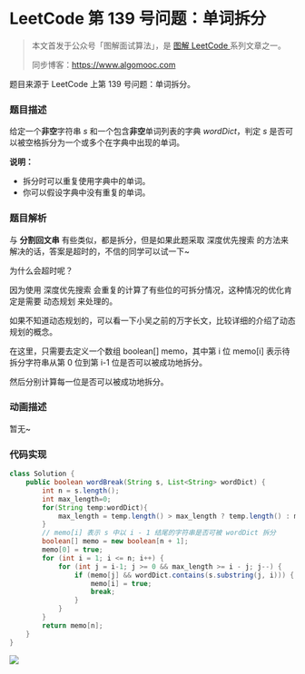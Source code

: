 # LeetCode 第 139 号问题：单词拆分

> 本文首发于公众号「图解面试算法」，是 [图解 LeetCode ](<https://github.com/MisterBooo/LeetCodeAnimation>) 系列文章之一。
>
> 同步博客：https://www.algomooc.com

题目来源于 LeetCode 上第 139 号问题：单词拆分。

### 题目描述

给定一个**非空**字符串 *s* 和一个包含**非空**单词列表的字典 *wordDict*，判定 *s* 是否可以被空格拆分为一个或多个在字典中出现的单词。

**说明：**

- 拆分时可以重复使用字典中的单词。
- 你可以假设字典中没有重复的单词。



### 题目解析

与 **分割回文串** 有些类似，都是拆分，但是如果此题采取 深度优先搜索 的方法来解决的话，答案是超时的，不信的同学可以试一下~

为什么会超时呢？

因为使用 深度优先搜索 会重复的计算了有些位的可拆分情况，这种情况的优化肯定是需要 动态规划 来处理的。

如果不知道动态规划的，可以看一下小吴之前的万字长文，比较详细的介绍了动态规划的概念。

在这里，只需要去定义一个数组 boolean[] memo，其中第 i 位 memo[i] 表示待拆分字符串从第 0 位到第 i-1 位是否可以被成功地拆分。

然后分别计算每一位是否可以被成功地拆分。



### 动画描述

暂无~

### 代码实现



```java
class Solution {
    public boolean wordBreak(String s, List<String> wordDict) {
        int n = s.length();
        int max_length=0;
        for(String temp:wordDict){
            max_length = temp.length() > max_length ? temp.length() : max_length;
        }
        // memo[i] 表示 s 中以 i - 1 结尾的字符串是否可被 wordDict 拆分
        boolean[] memo = new boolean[n + 1];
        memo[0] = true;
        for (int i = 1; i <= n; i++) {
            for (int j = i-1; j >= 0 && max_length >= i - j; j--) {
                if (memo[j] && wordDict.contains(s.substring(j, i))) {
                    memo[i] = true;
                    break;
                }
            }
        }
        return memo[n];
    }
}
```

![](../../Pictures/qrcode.jpg)

